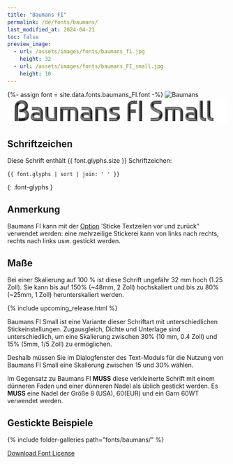 ```yaml
---
title: "Baumans FI"
permalink: /de/fonts/baumans/
last_modified_at: 2024-04-21
toc: false
preview_image:
  - url: /assets/images/fonts/baumans_fi.jpg
    height: 32
  - url: /assets/images/fonts/baumans_FI_small.jpg
    height: 10
---
```


{%- assign font = site.data.fonts.baumans_FI.font -%}
![Baumans](/assets/images/fonts/baumans_fi.jpg)
![Baumans](/assets/images/fonts/baumans_FI_small.jpg)

## Schriftzeichen

Diese Schrift enthält  {{ font.glyphs.size }} Schriftzeichen:

```
{{ font.glyphs | sort | join: ' ' }}
```
{: .font-glyphs }
 
## Anmerkung

Baumans FI kann mit der [Option](https://inkstitch.org/de/docs/lettering/#optionen) 'Sticke Textzeilen vor und zurück" verwendet werden: eine mehrzeilige Stickerei kann von links nach rechts, rechts nach links usw. gestickt werden.

## Maße

Bei einer Skalierung auf 100 % ist diese Schrift ungefähr 32 mm hoch (1.25 Zoll).
Sie kann bis auf 150% (~48mm, 2 Zoll) hochskaliert und bis zu 80% (~25mm, 1 Zoll) herunterskaliert werden.

{% include upcoming_release.html %} 

Baumans FI Small ist eine Variante dieser Schriftart mit unterschiedlichen Stickeinstellungen. Zugausgleich, Dichte und Unterlage sind unterschiedlich, um eine Skalierung zwischen 30% (10 mm, 0.4 Zoll) und 15% (5mm, 1/5 Zoll) zu ermöglichen.

Deshalb müssen Sie im Dialogfenster des Text-Moduls für die Nutzung von Baumans FI Small  eine Skalierung zwischen 15 und 30% wählen.

Im Gegensatz zu Baumans FI **MUSS** diese verkleinerte Schrift mit einem dünneren Faden und einer dünneren Nadel als üblich gestickt werden. Es **MUSS** eine Nadel der Größe 8 (USA), 60(EUR) und ein Garn 60WT verwendet werden.



## Gestickte Beispiele

{% include folder-galleries path="fonts/baumans/" %}

[Download Font License](https://github.com/inkstitch/inkstitch/tree/main/fonts/baumans_FI/LICENSE)
